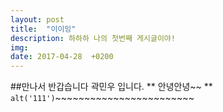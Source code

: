 ```yaml
---
layout: post
title:  "이이잉"
description: 하하하 나의 첫번째 게시글이야!
img:
date: 2017-04-28  +0200
---
```


##만나서 반갑습니다 곽민우 입니다.
** 안녕안녕~~ **
`alt('111')`~~~~~~~~~~~~~~~~~~~~~~~~